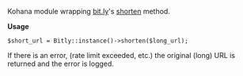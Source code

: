 Kohana module wrapping [bit.ly](http://bit.ly)'s [shorten](http://code.google.com/p/bitly-api/wiki/ApiDocumentation#/v3/shorten) method.

**Usage**

	$short_url = Bitly::instance()->shorten($long_url);

If there is an error, (rate limit exceeded, etc.) the original (long) URL is returned and the error is logged.
